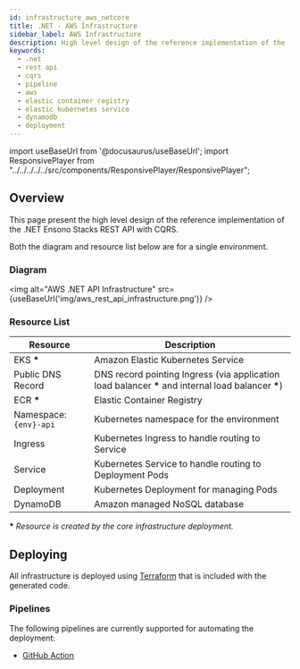 ```yaml
---
id: infrastructure_aws_netcore
title: .NET - AWS Infrastructure
sidebar_label: AWS Infrastructure
description: High level design of the reference implementation of the .NET Ensono Stacks REST API with CQRS.
keywords:
  - .net
  - rest api
  - cqrs
  - pipeline
  - aws
  - elastic container registry
  - elastic kubernetes service
  - dynamodb
  - deployment
---
```


import useBaseUrl from '@docusaurus/useBaseUrl';
import ResponsivePlayer  from "../../../../../src/components/ResponsivePlayer/ResponsivePlayer";

## Overview

This page present the high level design of the reference implementation of the .NET Ensono Stacks REST API with CQRS.

<ResponsivePlayer url='https://www.youtube.com/watch?v=G8FW-djEDDY'>

<!-- **This page assumes that the core infrastructure has already been provisioned. Instructions and additional information on the core infrastructure can be found [here](../../../../infrastructure/aws/core_infrastructure.md)** -->

Both the diagram and resource list below are for a single environment.

### Diagram

<img alt="AWS .NET API Infrastructure" src={useBaseUrl('img/aws_rest_api_infrastructure.png')} />

### Resource List

| Resource               | Description                                                                                          |
| ---------------------- | ---------------------------------------------------------------------------------------------------- |
| EKS **\***             | Amazon Elastic Kubernetes Service                                                                    |
| Public DNS Record      | DNS record pointing Ingress (via application load balancer **\*** and internal load balancer **\***) |
| ECR **\***             | Elastic Container Registry                                                                           |
| Namespace: `{env}-api` | Kubernetes namespace for the environment                                                             |
| Ingress                | Kubernetes Ingress to handle routing to Service                                                      |
| Service                | Kubernetes Service to handle routing to Deployment Pods                                              |
| Deployment             | Kubernetes Deployment for managing Pods                                                              |
| DynamoDB               | Amazon managed NoSQL database                                                                        |

**\*** _Resource is created by the core infrastructure deployment._

## Deploying

All infrastructure is deployed using [Terraform](https://www.terraform.io/) that is included with the generated code.

### Pipelines

The following pipelines are currently supported for automating the deployment:

- [GitHub Action](./pipeline_gha_netcore.md)
